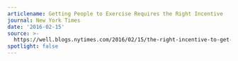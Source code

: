 ```yaml
---
articlename: Getting People to Exercise Requires the Right Incentive
journal: New York Times
date: '2016-02-15'
source: >-
  https://well.blogs.nytimes.com/2016/02/15/the-right-incentive-to-get-people-to-move-more/
spotlight: false
---
```


